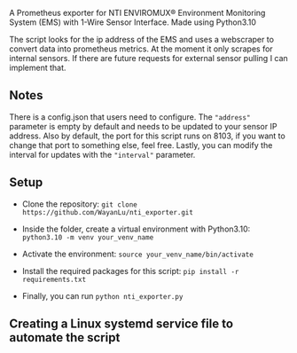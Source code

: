 A Prometheus exporter for NTI ENVIROMUX® Environment Monitoring System (EMS) with 1-Wire Sensor Interface. 
Made using Python3.10

The script looks for the ip address of the EMS and uses a webscraper to convert data into prometheus metrics. At the moment it only scrapes for internal sensors. 
If there are future requests for external sensor pulling I can implement that.

## Notes
There is a config.json that users need to configure. The ` "address" ` parameter is empty by default and needs to be updated to your sensor IP address. Also by default,
the port for this script runs on 8103, if you want to change that port to something else, feel free. Lastly, you can modify the interval for updates with the `"interval"` parameter.

## Setup
- Clone the repository: `git clone https://github.com/WayanLu/nti_exporter.git`

- Inside the folder, create a virtual environment with Python3.10: `python3.10 -m venv your_venv_name`

- Activate the environment: `source your_venv_name/bin/activate`

- Install the required packages for this script: `pip install -r requirements.txt`

- Finally, you can run `python nti_exporter.py`

## Creating a Linux systemd service file to automate the script
